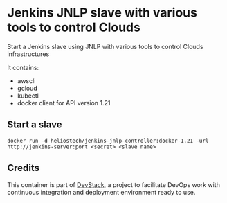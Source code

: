 Jenkins JNLP slave with various tools to control Clouds
=======================================================

Start a Jenkins slave using JNLP with various tools to control Clouds infrastructures

It contains:
- awscli
- gcloud
- kubectl
- docker client for API version 1.21

## Start a slave

   `docker run -d heliostech/jenkins-jnlp-controller:docker-1.21 -url http://jenkins-server:port <secret> <slave name>`

## Credits

   This container is part of [DevStack](https://www.devstack.com/), a project to facilitate DevOps work with continuous integration and deployment environment ready to use.
